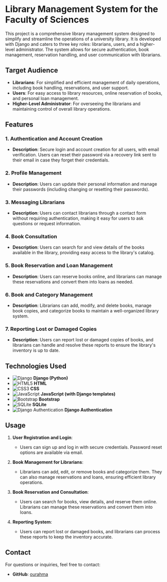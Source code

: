 # Library Management System for the Faculty of Sciences

This project is a comprehensive library management system designed to simplify and streamline the operations of a university library. It is developed with Django and caters to three key roles: librarians, users, and a higher-level administrator. The system allows for secure authentication, book management, reservation handling, and user communication with librarians.

## Target Audience

- **Librarians**: For simplified and efficient management of daily operations, including book handling, reservations, and user support.
- **Users**: For easy access to library resources, online reservation of books, and personal loan management.
- **Higher-Level Administrator**: For overseeing the librarians and maintaining control of overall library operations.

## Features

### 1. **Authentication and Account Creation**
   - **Description**: Secure login and account creation for all users, with email verification. Users can reset their password via a recovery link sent to their email in case they forget their credentials.
   
### 2. **Profile Management**
   - **Description**: Users can update their personal information and manage their passwords (including changing or resetting their passwords).

### 3. **Messaging Librarians**
   - **Description**: Users can contact librarians through a contact form without requiring authentication, making it easy for users to ask questions or request information.

### 4. **Book Consultation**
   - **Description**: Users can search for and view details of the books available in the library, providing easy access to the library's catalog.

### 5. **Book Reservation and Loan Management**
   - **Description**: Users can reserve books online, and librarians can manage these reservations and convert them into loans as needed.

### 6. **Book and Category Management**
   - **Description**: Librarians can add, modify, and delete books, manage book copies, and categorize books to maintain a well-organized library system.

### 7. **Reporting Lost or Damaged Copies**
   - **Description**: Users can report lost or damaged copies of books, and librarians can handle and resolve these reports to ensure the library's inventory is up to date.

## Technologies Used

- ![Django](https://img.shields.io/badge/Django-092E20?style=for-the-badge&logo=django&logoColor=white) **Django (Python)**
- ![HTML5](https://img.shields.io/badge/HTML5-E34F26?style=for-the-badge&logo=html5&logoColor=white) **HTML**
- ![CSS3](https://img.shields.io/badge/CSS3-1572B6?style=for-the-badge&logo=css3&logoColor=white) **CSS**
- ![JavaScript](https://img.shields.io/badge/JavaScript-323330?style=for-the-badge&logo=javascript&logoColor=F7DF1E) **JavaScript (with Django templates)**
- ![Bootstrap](https://img.shields.io/badge/Bootstrap-563D7C?style=for-the-badge&logo=bootstrap&logoColor=white) **Bootstrap**
- ![SQLite](https://img.shields.io/badge/SQLite-003B57?style=for-the-badge&logo=sqlite&logoColor=white) **SQLite**
- ![Django Authentication](https://img.shields.io/badge/Authentication-Django-informational?style=for-the-badge&logo=django) **Django Authentication**


## Usage

1. **User Registration and Login**:
   - Users can sign up and log in with secure credentials. Password reset options are available via email.

2. **Book Management for Librarians**:
   - Librarians can add, edit, or remove books and categorize them. They can also manage reservations and loans, ensuring efficient library operations.

3. **Book Reservation and Consultation**:
   - Users can search for books, view details, and reserve them online. Librarians can manage these reservations and convert them into loans.

4. **Reporting System**:
   - Users can report lost or damaged books, and librarians can process these reports to keep the inventory accurate.



## Contact

For questions or inquiries, feel free to contact:
- **GitHub**: [ourahma](https://github.com/ourahma)

